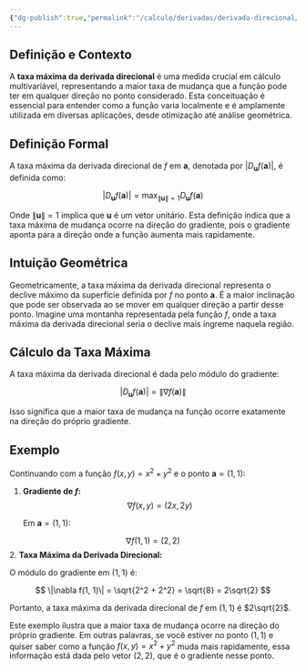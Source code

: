 ```yaml
---
{"dg-publish":true,"permalink":"/calculo/derivadas/derivada-direcional/taxa-maxima-da-derivada-direcional/","created":"2025-05-20T13:30:13.824-03:00"}
---
```



## Definição e Contexto

A **taxa máxima da derivada direcional** é uma medida crucial em cálculo multivariável, representando a maior taxa de mudança que a função pode ter em qualquer direção no ponto considerado. Esta conceituação é essencial para entender como a função varia localmente e é amplamente utilizada em diversas aplicações, desde otimização até análise geométrica.

## Definição Formal

A taxa máxima da derivada direcional de $f$ em $\mathbf{a}$, denotada por $|D_{\mathbf{u}} f(\mathbf{a})|$, é definida como:

$$
|D_{\mathbf{u}} f(\mathbf{a})| = \max_{\|\mathbf{u}\|=1} D_{\mathbf{u}} f(\mathbf{a})
$$

Onde $\|\mathbf{u}\|=1$ implica que $\mathbf{u}$ é um vetor unitário. Esta definição indica que a taxa máxima de mudança ocorre na direção do gradiente, pois o gradiente aponta para a direção onde a função aumenta mais rapidamente.

## Intuição Geométrica

Geometricamente, a taxa máxima da derivada direcional representa o declive máximo da superfície definida por $f$ no ponto $\mathbf{a}$. É a maior inclinação que pode ser observada ao se mover em qualquer direção a partir desse ponto. Imagine uma montanha representada pela função $f$, onde a taxa máxima da derivada direcional seria o declive mais íngreme naquela região.

## Cálculo da Taxa Máxima

A taxa máxima da derivada direcional é dada pelo módulo do gradiente:

$$
|D_{\mathbf{u}} f(\mathbf{a})| = \|\nabla f(\mathbf{a})\|
$$

Isso significa que a maior taxa de mudança na função ocorre exatamente na direção do próprio gradiente.

## Exemplo

Continuando com a função $f(x, y) = x^2 + y^2$ e o ponto $\mathbf{a} = (1, 1)$:

1. **Gradiente de $f$:**
$$
   \nabla f(x, y) = (2x, 2y)
$$

   Em $\mathbf{a} = (1, 1)$:

$$
   \nabla f(1, 1) = (2, 2)
$$
2. **Taxa Máxima da Derivada Direcional:**

   O módulo do gradiente em $(1, 1)$ é:

$$
   \|\nabla f(1, 1)\| = \sqrt{2^2 + 2^2} = \sqrt{8} = 2\sqrt{2}
$$

Portanto, a taxa máxima da derivada direcional de $f$ em $(1, 1)$ é $2\sqrt{2}$.

Este exemplo ilustra que a maior taxa de mudança ocorre na direção do próprio gradiente. Em outras palavras, se você estiver no ponto $(1, 1)$ e quiser saber como a função $f(x, y) = x^2 + y^2$ muda mais rapidamente, essa informação está dada pelo vetor $(2, 2)$, que é o gradiente nesse ponto.
